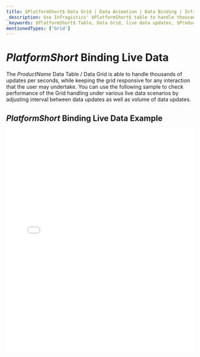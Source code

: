 ```yaml
---
title: $PlatformShort$ Data Grid | Data Animation | Data Binding | Infragistics
_description: Use Infragistics' $PlatformShort$ table to handle thousands of updates per seconds while remaining responsice. View $ProductName$ table demos!
_keywords: $PlatformShort$ Table, Data Grid, live data updates, $ProductName$, Infragistics, data binding
mentionedTypes: ['Grid']
---
```


# $PlatformShort$ Binding Live Data

The $ProductName$ Data Table / Data Grid is able to handle thousands of updates per seconds, while keeping the grid responsive for any interaction that the user may undertake. You can use the following sample to check performance of the Grid handling under various live data scenarios by adjusting interval between data updates as well as volume of data updates.

## $PlatformShort$ Binding Live Data Example

<div class="sample-container loading" style="height: 600px">
    <iframe id="data-grid-binding-live-data-iframe" src='{environment:demosBaseUrl}/grids/data-grid-binding-live-data' width="100%" height="100%" seamless frameBorder="0" onload="onXPlatSampleIframeContentLoaded(this);" alt="$PlatformShort$ Binding Live Data Example"></iframe>
</div>
<sample-button src="grids/data-grid/binding-live-data"></sample-button>